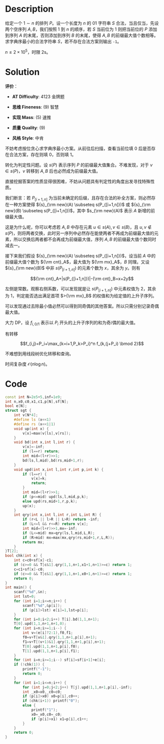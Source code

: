 # Description

给定一个 $1 \sim n$ 的排列 $P$。设一个长度为 $n$ 的 $01$ 字符串 $S$ 合法，当且仅当，先设两个空序列 $A,B$，我们按照 $1$ 到 $n$ 的顺序，若 $S$ 当前位为 $1$ 则把当前位的 $P$ 添加到序列 $A$ 的末尾，否则添加到序列 $B$ 的末尾，使得 $A,B$ 的前缀最大值个数相等。求字典序最小的合法字符串 $S$，若不存在合法方案则输出 ```-1```。

$n \le 2\times 10^5$，时限 2s。

# Solution

**评价**：

- **AT Difficulty**: $4123$ 金牌题

- **思维 Fineness**: $(9)$ 智慧

- **实现 Mass**: $(5)$ 速推

- **质量 Quality**: $(9)$

- **风格 Style**: 中肯

不妨考虑按位贪心求字典序最小方案。从前往后扫描，查看当前位填 $0$ 后是否存在合法方案，存在则填 $0$，否则填 $1$。

转化为判定性问题。设 $s(P)$ 表示序列 $P$ 的前缀最大值集合。不难发现，对于 $v \in s(P)$，$v$ 转移到 $A,B$ 后也必然成为前缀最大值。

直接挖掘答案的性质显得很困难，不妨从问题具有判定性的角度出发寻找特殊性质。

我们断言：若 $P_{[i+1,n]}$ 为当前未确定的后缀，且存在合法的补全方案，则必然存在一种方案使得 ${s}_{\rm new}(A) \subseteq s(P_{[i+1,n]})$ 或 ${s}_{\rm new}(B) \subseteq s(P_{[i+1,n]})$，其中 $s_{\rm new}(A)$ 表示 $A$ 新增的前缀最大值。

这是为什么呢，你可以考虑若 $A,B$ 中存在元素 $u \in s(A), v \in s(B)$，且 $u,v \not \in s(P)$，则将两者交换，此时另一序列中必然存在能使两者不再成为前缀最大值的元素，所以交换后两者都不会再成为前缀最大值，序列 $A,B$ 的前缀最大值个数同时减去一。

接下来我们假设 ${s}_{\rm new}(A) \subseteq s(P_{[i+1,n]})$，设当前 $A$ 中的前缀最大值个数为 ${\rm cnt}_A$，最大值为 ${\rm mx}_A$，$B$ 同理。又设 ${s}_{\rm new}(B)$ 中非 $s(P_{[i+1,n]})$ 的元素个数为 $x$，其余为 $y$。则有


$${\rm cnt}_A+|s(P_{[i+1,n]})|-{\rm cnt}_B=x+2y$$

左侧是常数。观察右侧系数，可以发现就是让 $s(P_{[i+1,n]})$ 中元素权值为 $2$，其余为 $1$，判定能否选出满足首项 $>{\rm mx}_B$ 的权值和为给定值的上升子序列。

可以发现通过去除最小值必然可以得到同奇偶的其他答案。所以只需分别记录奇偶最大值。

大力 DP，设 $f_{i,0/1}$ 表示以 $P_i$ 开头的上升子序列的和为奇/偶的最大值。

有转移

$$f_{i,j}=P_i+\max_{k=i+1,P_k>P_i}^n f_{k,(j+P_i) \bmod 2}$$

不难想到用线段树优化转移和查询。

时间复杂度 $\mathcal O(n \log n)$。

# Code

```cpp
const int N=2e5+5,inf=1e9;
int n,x0,c0,x1,c1,p[N],sf[N];
bool e[N];
struct sgt {
	int v[N*4];
	#define ls (x<<1)
	#define rs (x<<1|1)
	void up(int x) {
		v[x]=max(v[ls],v[rs]);
	}
	void bd(int x,int l,int r) {
		v[x]=-inf;
		if (l==r) return;
		int mid=(l+r)>>1;
		bd(ls,l,mid),bd(rs,mid+1,r);
	}
	void upd(int x,int l,int r,int p,int k) {
		if (l==r) {
			v[x]=k;
			return;
		}
		int mid=(l+r)>>1;
		if (p<=mid) upd(ls,l,mid,p,k);
		else upd(rs,mid+1,r,p,k);
		up(x);
	}
	int qry(int x,int l,int r,int L,int R) {
		if (r<L || l>R || L>R) return -inf;
		if (L<=l && r<=R) return v[x];
		int mid=(l+r)>>1,mx=-inf;
		if (L<=mid) mx=qry(ls,l,mid,L,R);
		if (R>mid) mx=max(mx,qry(rs,mid+1,r,L,R));
		return mx;
	}
}T[2];
bool chk(int x) {
	int c=c0+sf[x]-c1;
	if (c>=0 && T[c&1].qry(1,1,n+1,x1+1,n+1)>=c) return 1;
	c=c1+sf[x]-c0;
	if (c>=0 && T[c&1].qry(1,1,n+1,x0+1,n+1)>=c) return 1;
	return 0;
}
int main() {
	scanf("%d",&n);
	int lst=0;
	for (int i=1;i<=n;i++) {
		scanf("%d",&p[i]);
		if (p[i]>lst) e[i]=1,lst=p[i];
	}
	for (int i=0;i<2;i++) T[i].bd(1,1,n+1);
	T[0].upd(1,1,n+1,n+1,0);
	for (int i=n;i>=1;i--) {
		int v=(e[i]?2:1),f0,f1;
		f0=v+T[v&1].qry(1,1,n+1,p[i],n+1);
		f1=v+T[(v+1)&1].qry(1,1,n+1,p[i],n+1);
		T[0].upd(1,1,n+1,p[i],f0);
		T[1].upd(1,1,n+1,p[i],f1); 
	}
	for (int i=n;i>=1;i--) sf[i]=sf[i+1]+e[i];
	if (!chk(1)) {
		printf("-1");
		return 0;
	}
	for (int i=1;i<=n;i++) {
		for (int j=0;j<2;j++) T[j].upd(1,1,n+1,p[i],-inf);
		int _x0=x0,_c0=c0;
		if (p[i]>x0) x0=p[i],c0++;
		if (chk(i+1)) printf("0");
		else {
			printf("1");
			x0=_x0,c0=_c0;
			if (p[i]>x1) x1=p[i],c1++;
		}
	}
	return 0;
}
```
